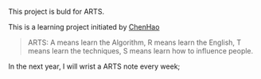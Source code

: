 This project is buld for ARTS.

This is a learning project initiated by [ChenHao](https://weibo.com/1401880315/Glsyor9wi?type=comment#_rnd1529918583808)

> ARTS: A means learn the Algorithm, R means learn the English, T means learn the techniques, S means learn how to influence people.

In the next year, I will wrist a ARTS note every week;